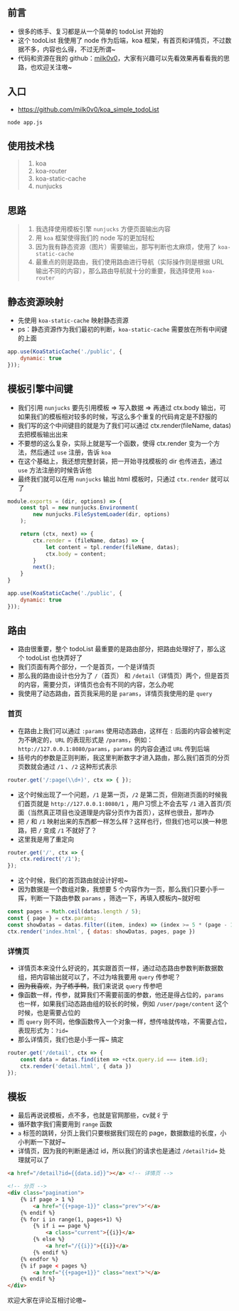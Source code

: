 ## 前言

+ 很多的练手、复习都是从一个简单的 todoList 开始的
+ 这个 todoList 我使用了 node 作为后端，koa 框架，有首页和详情页，不过数据不多，内容也么得，不过无所谓~
+ 代码和资源在我的 github：[milk0v0](https://github.com/milk0v0)，大家有兴趣可以先看效果再看看我的思路，也欢迎关注嗷~



## 入口

+ https://github.com/milk0v0/koa_simple_todoList

```shell
node app.js
```



## 使用技术栈

> 1. koa
> 2. koa-router
> 3. koa-static-cache
> 4. nunjucks



## 思路

> 1. 我选择使用模板引擎 `nunjucks` 方便页面输出内容
> 2. 用 `koa` 框架使得我们的 node 写的更加轻松
> 3. 因为我有静态资源（图片）需要输出，那写判断也太麻烦，使用了 `koa-static-cache`
> 4. 最重点的则是路由，我们使用路由进行导航（实际操作则是根据 URL 输出不同的内容），那么路由导航就十分的重要，我选择使用 `koa-router` 



## 静态资源映射

+ 先使用 `koa-static-cache` 映射静态资源
+ ps：静态资源作为我们最初的判断，`koa-static-cache` 需要放在所有中间键的上面

```javascript
app.use(KoaStaticCache('./public', {
    dynamic: true
}));
```



## 模板引擎中间键

+ 我们引用 `nunjucks` 要先引用模板 => 写入数据 => 再通过 ctx.body 输出，可如果我们的模板相对较多的时候，写这么多个重复的代码肯定是不舒服的
+ 我们写的这个中间键目的就是为了我们可以通过 ctx.render(fileName, datas) 去把模板输出出来
+ 不要想的这么复杂，实际上就是写一个函数，使得 ctx.render 变为一个方法，然后通过 `use` 注册，告诉 `koa`
+ 在这个基础上，我还想完整封装，把一开始寻找模板的 dir 也传进去，通过 `use` 方法注册的时候告诉他
+ 最终我们就可以在用 `nunjucks` 输出 html 模板时，只通过 `ctx.render` 就可以了

```javascript
module.exports = (dir, options) => {
    const tpl = new nunjucks.Environment(
        new nunjucks.FileSystemLoader(dir, options)
    );

    return (ctx, next) => {
        ctx.render = (fileName, datas) => {
            let content = tpl.render(fileName, datas);
            ctx.body = content;
        }
        next();
    }
}

app.use(KoaStaticCache('./public', {
    dynamic: true
}));
```



## 路由

+ 路由很重要，整个 todoList 最重要的是路由部分，把路由处理好了，那么这个 todoList 也快弄好了
+ 我们页面有两个部分，一个是首页，一个是详情页
+ 那么我的路由设计也分为了 `/`（首页） 和 `/detail`（详情页）两个，但是首页的内容，需要分页，详情页也会有不同的内容，怎么办呢
+ 我使用了动态路由，首页我采用的是 `params`，详情页我使用的是 `query`



### 首页

+ 在路由上我们可以通过 `:params` 使用动态路由，这样在 `:` 后面的内容会被判定为不确定的，`URL` 的表现形式是 `/params`，例如：`http://127.0.0.1:8080/params`，`params` 的内容会通过 `URL` 传到后端
+ 括号内的参数是正则判断，我这里判断数字才进入路由，那么我们首页的分页页数就会通过 `/1` 、`/2` 这种形式表示

```javascript
router.get('/:page(\\d+)', ctx => { });
```

+ 这个时候出现了一个问题，`/1` 是第一页，`/2` 是第二页，但刚进页面的时候我们首页就是 `http://127.0.0.1:8080/1` ，用户习惯上不会去写 `/1` 进入首页/页面（当然真正项目也没道理是内容分页作为首页），这样也很丑，那咋办
+ 把 `/` 和 `/1` 映射出来的东西都一样怎么样？这样也行，但我们也可以换一种思路，把 `/` 变成 `/1` 不就好了？
+ 这里我是用了重定向

```javascript
router.get('/', ctx => {
    ctx.redirect('/1');
});
```

+ 这个时候，我们的首页路由就设计好啦~
+ 因为数据是一个数组对象，我想要 5 个内容作为一页，那么我们只要小手一挥，判断一下路由参数 `params` ，筛选一下，再填入模板内~就好啦

```javascript
const pages = Math.ceil(datas.length / 5);
const { page } = ctx.params;
const showDatas = datas.filter((item, index) => (index >= 5 * (page - 1) && index < page * 5));
ctx.render('index.html', { datas: showDatas, pages, page })
```



### 详情页

+ 详情页本来没什么好说的，其实跟首页一样，通过动态路由参数判断数据数组，把内容输出就可以了，不过为啥我要用 `query` 传参呢？
+ ~~因为我喜欢~~，~~为了练手鸭~~，我们来说说 `query` 传参吧
+ 像函数一样，传参，就算我们不需要前面的参数，他还是得占位的，`params` 也一样，如果我们动态路由组的较长的时候，例如 `/user/page/content` 这个时候，也是需要占位的
+ 而 `query` 则不同，他像函数传入一个对象一样，想传啥就传啥，不需要占位，表现形式为：`?id=`
+ 那么详情页，我们也是小手一挥~ 搞定

```javascript
router.get('/detail', ctx => {
    const data = datas.find(item => +ctx.query.id === item.id);
    ctx.render('detail.html', { data })
});
```



## 模板

+ 最后再说说模板，点不多，也就是官网那些，cv就彳亍
+ 循环数字我们需要用到 `range` 函数
+ `a` 标签的跳转，分页上我们只要根据我们现在的 page，数据数组的长度，小小判断一下就好~
+ 详情页，因为我的判断是通过 id，所以我们的请求也是通过 `/detail?id=` 处理就可以了

```html
<a href="/detail?id={{data.id}}"></a> <!-- 详情页 -->

<!-- 分页 -->
<div class="pagination">
    {% if page > 1 %}
        <a href="{{+page-1}}" class="prev">⌜</a>
    {% endif %}
    {% for i in range(1, pages+1) %}
        {% if i == page %}
            <a class="current">{{i}}</a>
        {% else %}
            <a href="/{{i}}">{{i}}</a>
        {% endif %}
    {% endfor %}
    {% if page < pages %}
        <a href="{{+page+1}}" class="next">⌝</a>
    {% endif %}
</div>
```



欢迎大家在评论互相讨论嗷~
